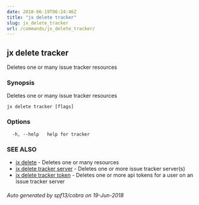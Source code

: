 ```yaml
---
date: 2018-06-19T06:24:46Z
title: "jx delete tracker"
slug: jx_delete_tracker
url: /commands/jx_delete_tracker/
---
```

## jx delete tracker

Deletes one or many issue tracker resources

### Synopsis

Deletes one or many issue tracker resources

```
jx delete tracker [flags]
```

### Options

```
  -h, --help   help for tracker
```

### SEE ALSO

* [jx delete](/commands/jx_delete/)	 - Deletes one or many resources
* [jx delete tracker server](/commands/jx_delete_tracker_server/)	 - Deletes one or more issue tracker server(s)
* [jx delete tracker token](/commands/jx_delete_tracker_token/)	 - Deletes one or more api tokens for a user on an issue tracker server

###### Auto generated by spf13/cobra on 19-Jun-2018
